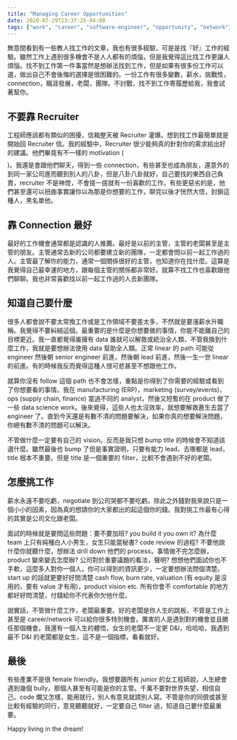 ```yaml
---
title: "Managing Career Opportunities"
date: 2020-07-29T23:37:25-04:00
tags: ["work", "career", "software-engineer", "opportunity", "network"]
---
```


無意間看到有一些教人找工作的文章，我也有很多經驗，可是是找『好』工作的經驗。雖然工作上遇到很多機會不是人人都有的煩惱，但是我覺得這比找工作更讓人煩惱。找不到工作第一件事當然是想辦法找到工作，但是如果有很多份工作可以選，做出自己不會後悔的選擇是很困難的。一份工作有很多變數，薪水，挑戰性，connection，職涯發展，老闆，團隊。不討戰，找不到工作寄履歷給我，我會試著幫你。

<!--more-->

## 不要靠 Recruiter

工程師應該都有類似的困擾，信箱整天被 Recruiter 灌爆。想到找工作最簡單就是開始回 Recruiter 信。我的經驗中，Recruiter 很少能夠真的針對你的需求給出好的建議。他們畢竟有不一樣的 motivation ($$$$)。我還是會跟他們聊天，得到一些 connection，有些甚至也成為朋友，還意外的到同一家公司進而聽到別人的八卦，但是八卦八卦就好，自己要找的東西自己負責，recruiter 不是神燈，不會搓一搓就有一份喜歡的工作。有些更惡劣的是，他們甚至還可以扭曲事實讓你以為那是你想要的工作，聊完以後才恍然大悟，封鎖這種人，黑名單他。

## 靠 Connection 最好

最好的工作機會通常都是認識的人推薦。最好是以前的主管，主管的老闆甚至是主管的朋友。主管通常去新的公司都要建立新的團隊，一定都會問以前一起工作過的人。主管最了解你的能力，通常一個關係很好的主管，也知道你在找什麼。這算是我覺得自己最幸運的地方，跟每個主管的關係都非常好。就算不找工作也喜歡跟他們聊聊。我也非常喜歡找以前一起工作過的人去新團隊。

## 知道自己要什麼

很多人都會說不要太常換工作或是工作領域不要差太多，不然就是要漲薪水升職稱。我覺得不要糾結這個。最重要的是什麼是你想要做的事情，你能不能離自己的目標更近。我一直都覺得誰擁有 data 誰就可以解救或統治全人類，不管我換到什麼工作，我就是要想辦法使用 data 幫助全人類。正常 linear 的 path 可能從 engineer 然後朝 senior engineer 前進，然後朝 lead 前進，然後一生一世 linear 的前進。有的時候我反而覺得這種人很可悲甚至不想跟他工作。

就算你沒有 follow 這個 path 也不會怎樣，重點是你得到了你需要的經驗或看到了你想要看的事情。我在 manufacturing (ERP)，marketing (survey/events)，ops (supply chain, finance) 當過不同的 analyst，然後又短暫的在 product 做了一些 data science work。後來覺得，這些人也太沒效率，就想要解救蒼生去當了 engineer 了。直到今天還是有數不清的問題要解決，如果你真的想要解決問題，你總有數不清的問題可以解決。

不管做什麼一定要有自己的 vision。反而是我只想 bump title 的時候會不知道該選什麼。雖然最後也 bump 了但是事實證明，只要有能力 lead，去哪都是 lead，title 根本不重要。但是 title 是一個重要的 filter，比較不會遇到不好的老闆。

## 怎麼挑工作

薪水永遠不要吃虧，negotiate 到公司哭都不要吃虧。除此之外錢對我來說只是一個小小的因素，因為真的想請你的大家都出的起這個你的錢。我對挑工作最有心得的其實是公司文化跟老闆。

面試的時候就是要問這些問題：要不要加班? you build it you own it? 為什麼 team 上只有純種白人小男生，女生只能當秘書? code review 的過程? 不要他說什麼你就聽什麼，想辦法 drill down 他們的 process，事情做不完怎麼辦，product 變來變去怎麼辦? 公司對於重要議題的看法，聲明? 想想他們面試你也不手軟，這麼多人對你一個人，你可以得到的資訊更少，一定要想辦法問個清楚。start up 的話就更要好好問清楚 cash flow, burn rate, valuation (有 equity 是沒用的，要有 value 才有用)，product vision etc. 所有你會不 comfortable 的地方都好好問清楚，付錢給你不代表你欠他什麼。

說實話，不管做什麼工作，老闆最重要。好的老闆是你人生的跳板，不管是工作上甚至是 career/network 可以給你很多特別機會。厲害的人是遇到對的機會並且勝任那個機會。我還有一個人生的體悟，女生的老闆不一定更 D&I，哈哈哈，我遇到最不 D&I 的老闆都是女生，這不是一個指標，看看就好。

## 最後

有些產業不是很 female friendly。我想要跟所有 junior 的女工程師說，人生總會遇到幾個 bully，那個人甚至有可能是你的主管。千萬不要對世界失望，相信自己。code 爛又怎樣，能用就行，別人有意見就請別人寫。不管是你的同儕或甚至比較有經驗的同行，意見聽聽就好，一定要自己 filter 過，知道自己要什麼最重要。

Happy living in the dream!
